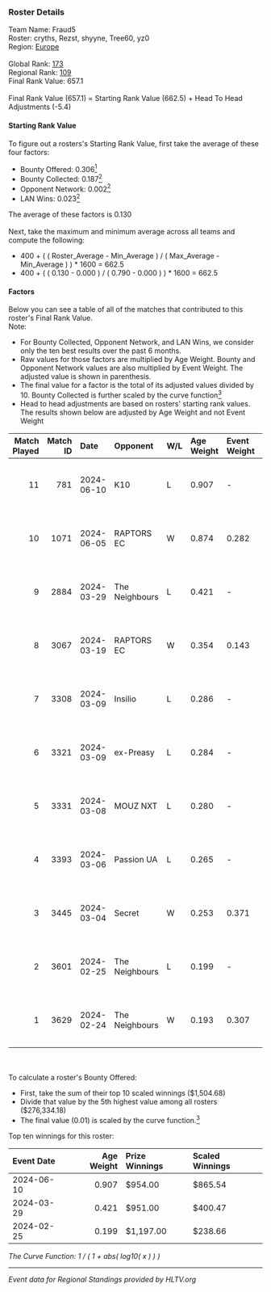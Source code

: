 ### Roster Details<br />
Team Name: Fraud5<br />
Roster: cryths, Rezst, shyyne, Tree60, yz0<br />
Region: [Europe]( ../standings_europe.md)<br />
<br />
Global Rank: [173](../standings_global.md)<br />
Regional Rank: [109]( ../standings_europe.md)<br />
Final Rank Value:  657.1<br />
<br />
Final Rank Value (657.1) = Starting Rank Value (662.5) + Head To Head Adjustments (-5.4)<br />

#### Starting Rank Value<br />
To figure out a rosters's Starting Rank Value, first take the average of these four factors:<br />
- Bounty Offered: 0.306[<sup>1</sup>](#table2)
- Bounty Collected: 0.187[<sup>2</sup>](#table1)
- Opponent Network: 0.002[<sup>2</sup>](#table1)
- LAN Wins: 0.023[<sup>2</sup>](#table1)

The average of these factors is 0.130<br />
<br />
Next, take the maximum and minimum average across all teams and compute the following:<br />
- 400 + ( ( Roster_Average - Min_Average ) / ( Max_Average - Min_Average ) ) * 1600 = 662.5
- 400 + ( ( 0.130 - 0.000 ) / ( 0.790 - 0.000 ) ) * 1600 = 662.5


#### Factors<br />
Below you can see a table of all of the matches that contributed to this roster's Final Rank Value.<br />
Note:<br />

- For Bounty Collected, Opponent Network, and LAN Wins, we consider only the ten best results over the past 6 months.
- Raw values for those factors are multiplied by Age Weight. Bounty and Opponent Network values are also multiplied by Event Weight. The adjusted value is shown in parenthesis.
- The final value for a factor is the total of its adjusted values divided by 10. Bounty Collected is further scaled by the curve function[<sup>3</sup>](#curveFunction)
- Head to head adjustments are based on rosters' starting rank values. The results shown below are adjusted by Age Weight and not Event Weight
<span id="table1"></span><br />


| Match Played | Match ID | Date       | Opponent       | W/L | Age Weight | Event Weight | Bounty Collected | Opponent Network | LAN Wins  | H2H Adj. | Roster                                |
| -: | -: | :- | :- | :- | :- | :- | :- | :- | :- | -: | :- |
|           11 |      781 | 2024-06-10 | K10            | L   | 0.907      | -            | -                | -                | -         |   -12.29 | cryths, Rezst, shyyne, Tree60, yz0    |
|           10 |     1071 | 2024-06-05 | RAPTORS EC     | W   | 0.874      | 0.282        | 0.001 (0.000)    | 0.041 (0.010)    | 0 (0.000) |    11.54 | cryths, Rezst, shyyne, Tree60, yz0    |
|            9 |     2884 | 2024-03-29 | The Neighbours | L   | 0.421      | -            | -                | -                | -         |    -5.42 | Kisynergy, Rezst, shyyne, Tree60, yz0 |
|            8 |     3067 | 2024-03-19 | RAPTORS EC     | W   | 0.354      | 0.143        | 0.000 (0.000)    | 0.013 (0.001)    | 0 (0.000) |     3.04 | Kisynergy, Rezst, shyyne, Tree60, yz0 |
|            7 |     3308 | 2024-03-09 | Insilio        | L   | 0.286      | -            | -                | -                | -         |    -1.78 | Rezst, shyyne, SLY, Tree60, yz0       |
|            6 |     3321 | 2024-03-09 | ex-Preasy      | L   | 0.284      | -            | -                | -                | -         |    -2.41 | Rezst, shyyne, SLY, Tree60, yz0       |
|            5 |     3331 | 2024-03-08 | MOUZ NXT       | L   | 0.280      | -            | -                | -                | -         |    -0.88 | Rezst, shyyne, SLY, Tree60, yz0       |
|            4 |     3393 | 2024-03-06 | Passion UA     | L   | 0.265      | -            | -                | -                | -         |    -0.72 | Rezst, shyyne, SLY, Tree60, yz0       |
|            3 |     3445 | 2024-03-04 | Secret         | W   | 0.253      | 0.371        | 0.000 (0.000)    | 0.074 (0.007)    | 0 (0.000) |     2.76 | Rezst, shyyne, SLY, Tree60, yz0       |
|            2 |     3601 | 2024-02-25 | The Neighbours | L   | 0.199      | -            | -                | -                | -         |    -2.73 | Rezst, shyyne, SLY, Tree60, yz0       |
|            1 |     3629 | 2024-02-24 | The Neighbours | W   | 0.193      | 0.307        | 0.005 (0.000)    | 0.046 (0.003)    | 1 (0.193) |     3.47 | Rezst, shyyne, SLY, Tree60, yz0       |

<br />
<span id="table2"></span><br />
To calculate a roster's Bounty Offered:<br />

- First, take the sum of their top 10 scaled winnings ($1,504.68)
- Divide that value by the 5th highest value among all rosters ($276,334.18)
- The final value (0.01) is scaled by the curve function.[<sup>3</sup>](#curveFunction)

Top ten winnings for this roster:<br />

| Event Date | Age Weight | Prize Winnings | Scaled Winnings |
| :- | -: | :- | :- |
| 2024-06-10 |      0.907 | $954.00        | $865.54         |
| 2024-03-29 |      0.421 | $951.00        | $400.47         |
| 2024-02-25 |      0.199 | $1,197.00      | $238.66         |


<span id="curveFunction"></span>_The Curve Function: 1 / ( 1 + abs( log10( x ) ) )_<br />

---
_Event data for Regional Standings provided by HLTV.org_<br />
